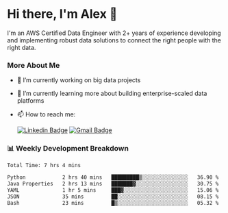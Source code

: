 # Hi there, I'm Alex  👋

I'm an AWS Certified Data Engineer with 2+ years of experience developing and implementing robust data solutions to connect the right people with the right data. 

### More About Me

- 🔭 I’m currently working on big data projects
- 🌱 I’m currently learning more about building enterprise-scaled data platforms
- 📫 How to reach me:

  [![Linkedin Badge](https://img.shields.io/badge/LinkedIn-0077B5?style=for-the-badge&logo=linkedin&logoColor=white)](https://www.linkedin.com/in/itsalexchen) [![Gmail Badge](https://img.shields.io/badge/Gmail-D14836?style=for-the-badge&logo=gmail&logoColor=white)](mailto:itsalexchen@gmail.com)




### 📊 Weekly Development Breakdown
<!--START_SECTION:waka-->

```txt
Total Time: 7 hrs 4 mins

Python            2 hrs 40 mins   █████████▒░░░░░░░░░░░░░░░   36.90 %
Java Properties   2 hrs 13 mins   ███████▓░░░░░░░░░░░░░░░░░   30.75 %
YAML              1 hr 5 mins     ███▓░░░░░░░░░░░░░░░░░░░░░   15.06 %
JSON              35 mins         ██░░░░░░░░░░░░░░░░░░░░░░░   08.15 %
Bash              23 mins         █▒░░░░░░░░░░░░░░░░░░░░░░░   05.32 %
```

<!--END_SECTION:waka-->
